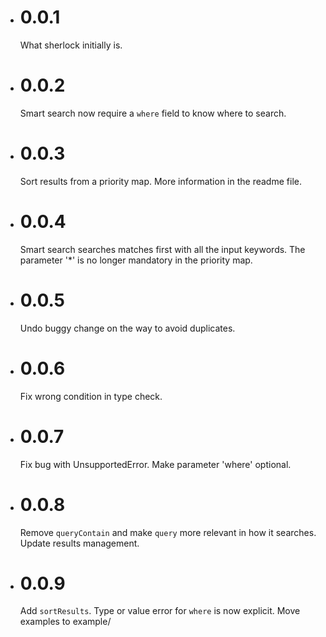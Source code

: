 - # 0.0.1
  What sherlock initially is.
- # 0.0.2
  Smart search now require a `where` field to know where to search.
- # 0.0.3
  Sort results from a priority map. More information in the readme file.
- # 0.0.4
  Smart search searches matches first with all the input keywords. The parameter '*' is no longer mandatory in the priority map.
- # 0.0.5
  Undo buggy change on the way to avoid duplicates. 
- # 0.0.6
  Fix wrong condition in type check.
- # 0.0.7
  Fix bug with UnsupportedError. Make parameter 'where' optional.
- # 0.0.8
  Remove `queryContain` and make `query` more relevant in how it searches. Update results management.
- # 0.0.9
  Add `sortResults`. Type or value error for `where` is now explicit. Move examples to example/
